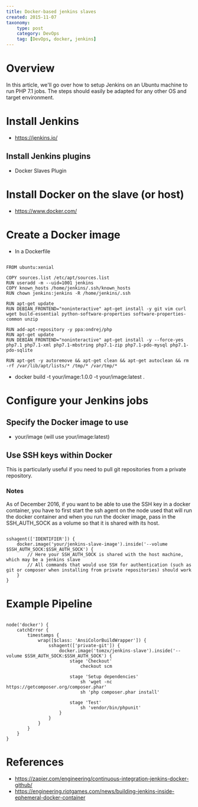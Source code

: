 ```yaml
---
title: Docker-based jenkins slaves
created: 2015-11-07
taxonomy:
    type: post
    category: DevOps
    tag: [DevOps, docker, jenkins]
---
```


# Overview
In this article, we'll go over how to setup Jenkins on an Ubuntu machine to run PHP 7.1 jobs. The steps should easily be adapted for any other OS and target environment.

# Install Jenkins
* https://jenkins.io/

## Install Jenkins plugins
* Docker Slaves Plugin

# Install Docker on the slave (or host)
* https://www.docker.com/

# Create a Docker image
* In a Dockerfile

<pre><code class="language-bash line-numbers">
FROM ubuntu:xenial

COPY sources.list /etc/apt/sources.list
RUN useradd -m --uid=1001 jenkins
COPY known_hosts /home/jenkins/.ssh/known_hosts
RUN chown jenkins:jenkins -R /home/jenkins/.ssh

RUN apt-get update
RUN DEBIAN_FRONTEND="noninteractive" apt-get install -y git vim curl wget build-essential python-software-properties software-properties-common unzip

RUN add-apt-repository -y ppa:ondrej/php
RUN apt-get update
RUN DEBIAN_FRONTEND="noninteractive" apt-get install -y --force-yes php7.1 php7.1-xml php7.1-mbstring php7.1-zip php7.1-pdo-mysql php7.1-pdo-sqlite

RUN apt-get -y autoremove && apt-get clean && apt-get autoclean && rm -rf /var/lib/apt/lists/* /tmp/* /var/tmp/*
</code></pre>

* docker build -t your/image:1.0.0 -t your/image:latest .

# Configure your Jenkins jobs
## Specify the Docker image to use
* your/image (will use your/image:latest)

## Use SSH keys within Docker
This is particularly useful if you need to pull git repositories from a private repository.

### Notes
As of December 2016, if you want to be able to use the SSH key in a docker container, you have to first start the ssh agent on the node used that will run the docker container and when you run the docker image, pass in the SSH_AUTH_SOCK as a volume so that it is shared with its host.

<pre><code class="language-groovy line-numbers">
sshagent(['IDENTIFIER']) {
	docker.image('your/jenkins-slave-image').inside('--volume $SSH_AUTH_SOCK:$SSH_AUTH_SOCK') {
		// Here your SSH_AUTH_SOCK is shared with the host machine, which may be a jenkins slave
		// All commands that would use SSH for authentication (such as git or composer when installing from private repositories) should work
	}
}
</code></pre>

# Example Pipeline

<pre><code class="language-groovy line-numbers">
node('docker') {
	catchError {
		timestamps {
			wrap([$class: 'AnsiColorBuildWrapper']) {
				sshagent(['private-git']) {
					docker.image('tomzx/jenkins-slave').inside('--volume $SSH_AUTH_SOCK:$SSH_AUTH_SOCK') {
						stage 'Checkout'
							checkout scm

						stage 'Setup dependencies'
							sh 'wget -nc https://getcomposer.org/composer.phar'
							sh 'php composer.phar install'

						stage 'Test'
							sh 'vendor/bin/phpunit'
					}
				}
			}
		}
	}
}
</code></pre>

# References
* https://zapier.com/engineering/continuous-integration-jenkins-docker-github/
* https://engineering.riotgames.com/news/building-jenkins-inside-ephemeral-docker-container
